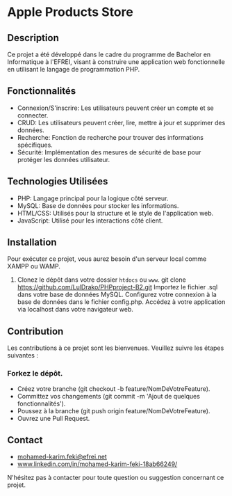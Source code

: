# Apple Products Store

## Description
Ce projet a été développé dans le cadre du programme de Bachelor en Informatique à l'EFREI, visant à construire une application web fonctionnelle en utilisant le langage de programmation PHP.

## Fonctionnalités
- Connexion/S'inscrire: Les utilisateurs peuvent créer un compte et se connecter.
- CRUD: Les utilisateurs peuvent créer, lire, mettre à jour et supprimer des données.
- Recherche: Fonction de recherche pour trouver des informations spécifiques.
- Sécurité: Implémentation des mesures de sécurité de base pour protéger les données utilisateur.

## Technologies Utilisées
- PHP: Langage principal pour la logique côté serveur.
- MySQL: Base de données pour stocker les informations.
- HTML/CSS: Utilisés pour la structure et le style de l'application web.
- JavaScript: Utilisé pour les interactions côté client.

## Installation
Pour exécuter ce projet, vous aurez besoin d'un serveur local comme XAMPP ou WAMP.

1. Clonez le dépôt dans votre dossier `htdocs` ou `www`.
git clone https://github.com/LulDrako/PHPproject-B2.git
Importez le fichier .sql dans votre base de données MySQL.
Configurez votre connexion à la base de données dans le fichier config.php.
Accédez à votre application via localhost dans votre navigateur web.

## Contribution
Les contributions à ce projet sont les bienvenues. Veuillez suivre les étapes suivantes :

### Forkez le dépôt.
- Créez votre branche (git checkout -b feature/NomDeVotreFeature).
- Committez vos changements (git commit -m 'Ajout de quelques fonctionnalités').
- Poussez à la branche (git push origin feature/NomDeVotreFeature).
- Ouvrez une Pull Request.

## Contact
- mohamed-karim.feki@efrei.net
- www.linkedin.com/in/mohamed-karim-feki-18ab66249/

N'hésitez pas à contacter pour toute question ou suggestion concernant ce projet.
